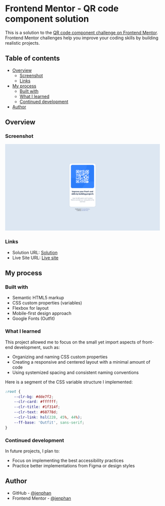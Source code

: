 # Frontend Mentor - QR code component solution

This is a solution to the [QR code component challenge on Frontend Mentor](https://www.frontendmentor.io/challenges/qr-code-component-iux_sIO_H). Frontend Mentor challenges help you improve your coding skills by building realistic projects. 

## Table of contents

- [Overview](#overview)
  - [Screenshot](#screenshot)
  - [Links](#links)
- [My process](#my-process)
  - [Built with](#built-with)
  - [What I learned](#what-i-learned)
  - [Continued development](#continued-development)
- [Author](#author)

## Overview

### Screenshot

![](./screenshot.png)

### Links

- Solution URL: [Solution](https://www.frontendmentor.io/solutions/qr-code-component-using-css-custom-properties-and-flexbox-shf7qjFi11)
- Live Site URL: [Live site](https://jenphan.github.io/QR-Code-Component/)

## My process

### Built with

- Semantic HTML5 markup
- CSS custom properties (variables)
- Flexbox for layout
- Mobile-first design approach
- Google Fonts (Outfit)

### What I learned

This project allowed me to focus on the small yet import aspects of front-end development, such as:
- Organizing and naming CSS custom properties
- Creating a responsive and centered layout with a minimal amount of code
- Using systemized spacing and consistent naming conventions

Here is a segment of the CSS variable structure I implemented:

```css
:root {
    --clr-bg: #dde7f2;
    --clr-card: #ffffff;
    --clr-title: #1f314f;
    --clr-text: #68778d;
    --clr-link: hsl(228, 45%, 44%);
    --ff-base: 'Outfit', sans-serif;
}
```

### Continued development

In future projects, I plan to:
- Focus on implementing the best accessibility practices
- Practice better implementations from Figma or design styles

## Author

- GitHub - [@jenphan](https://github.com/jenphan)
- Frontend Mentor - [@jenphan](https://www.frontendmentor.io/profile/jenphan)
